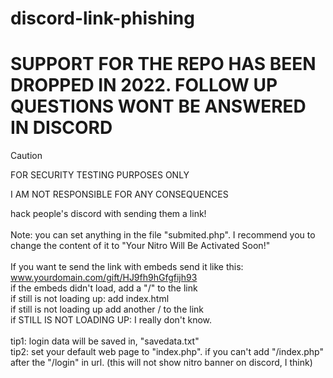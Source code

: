 # discord-link-phishing
# </h1>
# SUPPORT FOR THE REPO HAS BEEN DROPPED IN 2022. FOLLOW UP QUESTIONS WONT BE ANSWERED IN DISCORD</h1>
> [!CAUTION]
> FOR SECURITY TESTING PURPOSES ONLY
> 
> I AM NOT RESPONSIBLE FOR ANY CONSEQUENCES

hack people's discord with sending them a link!<br/><br/>
Note: you can set anything in the file "submited.php".   I recommend you to change the content of it to "Your Nitro Will Be Activated Soon!"
<br/><br/>
If you want te send the link with embeds send it like this: www.yourdomain.com/gift/HJ9fh9hGfgfijh93<br/>
if the embeds didn't load, add a "/" to the link<br/>
if still is not loading up: add index.html<br/>
if still is not loading up add another / to the link<br/>
if STILL IS NOT LOADING UP: I really don't know.<br/><br/>
tip1: login data will be saved in,   "savedata.txt"<br/>
tip2: set your default web page to "index.php". if you can't add "/index.php" after the "/login" in url. (this will not show nitro banner on discord, I think)
